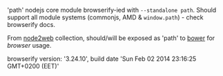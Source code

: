 'path' nodejs core module browserify-ied with `--standalone path`. Should support all module systems (commonjs, AMD & `window.path`) - check browserify docs.

From [node2web](http://github.com/anodynos/node2web) collection,
should/will be exposed as 'path' to [bower](http://bower.io) for *browser* usage.

browserify version: '3.24.10', build date 'Sun Feb 02 2014 23:16:25 GMT+0200 (EET)'